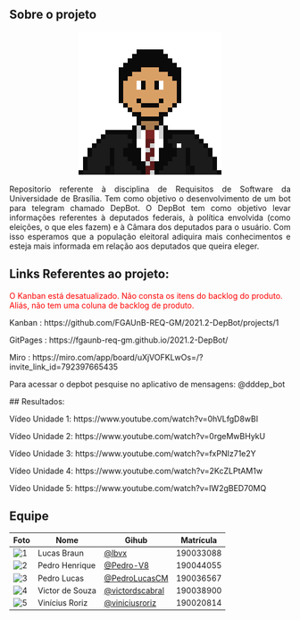 ## Sobre o projeto
<p align="center">
<img src="https://github.com/FGAUnB-REQ-GM/2021.2-DepBot/blob/main/docs/assets/depbot.png?raw=true">
</p>

<p align="justify">
  Repositorio referente à disciplina de Requisitos de Software da Universidade de Brasília. Tem como objetivo o desenvolvimento de um bot para telegram chamado DepBot.
  O DepBot tem como objetivo levar informações referentes à deputados federais, à política envolvida (como eleições, o que eles fazem) e à Câmara dos deputados para o usuário. Com isso esperamos que a população eleitoral adiquira mais conhecimentos e esteja mais informada em relação aos deputados que queira eleger.
</p>

## Links Referentes ao projeto:

<span style="color:red">O Kanban está desatualizado. Não consta os itens do backlog do produto. Aliás, não tem uma coluna de backlog de produto.</span>
<p> Kanban : https://github.com/FGAUnB-REQ-GM/2021.2-DepBot/projects/1</p>
<p> GitPages : https://fgaunb-req-gm.github.io/2021.2-DepBot/</p>
<p> Miro : https://miro.com/app/board/uXjVOFKLwOs=/?invite_link_id=792397665435</p>
<p> Para acessar o depbot pesquise no aplicativo de mensagens: @dddep_bot </p>
## Resultados:

<p> Vídeo Unidade 1: https://www.youtube.com/watch?v=0hVLfgD8wBI</p>
<p> Vídeo Unidade 2: https://www.youtube.com/watch?v=0rgeMwBHykU</p>
<p> Vídeo Unidade 3: https://www.youtube.com/watch?v=fxPNIz71e2Y</p>
<p> Vídeo Unidade 4: https://www.youtube.com/watch?v=2KcZLPtAM1w</p>
<p> Vídeo Unidade 5: https://www.youtube.com/watch?v=IW2gBED70MQ</p>

## Equipe
Foto | Nome | Gihub | Matrícula
----- |------ | --------  | ------
<img src="https://github.com/lbvx.png" alt="1" width="90"> | Lucas Braun  | [@lbvx](https://github.com/lbvx) | 190033088 |
<img src="https://github.com/Pedro-V8.png" alt="2" width="90"> | Pedro Henrique | [@Pedro-V8](https://github.com/Pedro-V8) | 190044055 |
<img src="https://github.com/PedroLucasCM.png" alt="3" width="90"> | Pedro Lucas | [@PedroLucasCM](https://github.com/PedroLucasCM) | 190036567 |
<img src="https://github.com/victordscabral.png" alt="4" width="90"> | Victor de Souza | [@victordscabral](https://github.com/victordscabral) | 190038900 |
<img src="https://github.com/viniciusroriz.png" alt="5" width="90"> | Vinícius Roriz | [@viniciusroriz](https://github.com/viniciusroriz) | 190020814|
